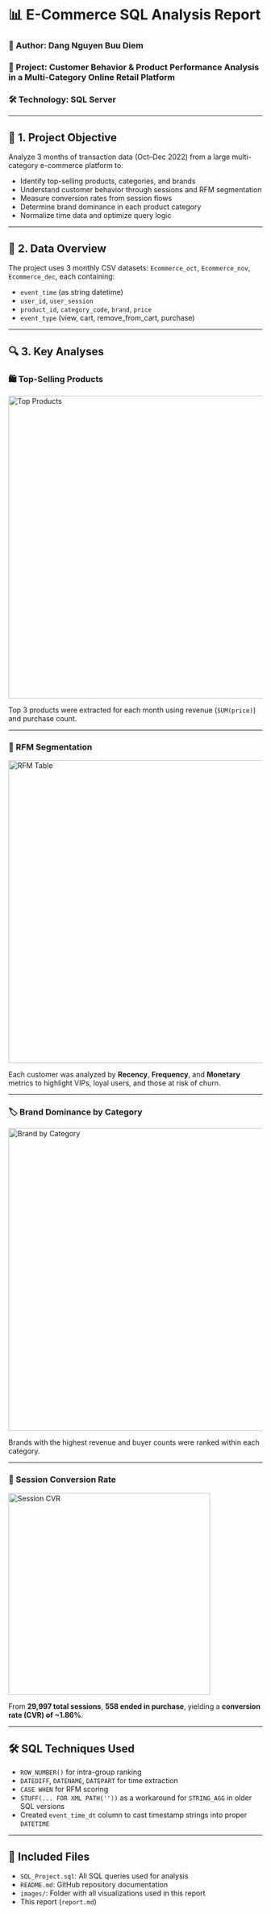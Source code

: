# 📊 E-Commerce SQL Analysis Report

### 👤 Author: **Dang Nguyen Buu Diem**  
### 📁 Project: **Customer Behavior & Product Performance Analysis in a Multi-Category Online Retail Platform**  
### 🛠 Technology: **SQL Server**

---

## 📌 1. Project Objective

Analyze 3 months of transaction data (Oct–Dec 2022) from a large multi-category e-commerce platform to:

- Identify top-selling products, categories, and brands  
- Understand customer behavior through sessions and RFM segmentation  
- Measure conversion rates from session flows  
- Determine brand dominance in each product category  
- Normalize time data and optimize query logic  

---

## 🧱 2. Data Overview

The project uses 3 monthly CSV datasets: `Ecommerce_oct`, `Ecommerce_nov`, `Ecommerce_dec`, each containing:

- `event_time` (as string datetime)  
- `user_id`, `user_session`  
- `product_id`, `category_code`, `brand`, `price`  
- `event_type` (view, cart, remove_from_cart, purchase)  

---

## 🔍 3. Key Analyses

### 🛍 Top-Selling Products

<img src="images/top_products.png" alt="Top Products" width="600">

Top 3 products were extracted for each month using revenue (`SUM(price)`) and purchase count.

---

### 🧠 RFM Segmentation

<img src="images/rfm_table.png" alt="RFM Table" width="600">

Each customer was analyzed by **Recency**, **Frequency**, and **Monetary** metrics to highlight VIPs, loyal users, and those at risk of churn.

---

### 🏷️ Brand Dominance by Category

<img src="images/brand_by_category.png" alt="Brand by Category" width="600">

Brands with the highest revenue and buyer counts were ranked within each category.

---

### 🔁 Session Conversion Rate

<img src="images/session_end.png" alt="Session CVR" width="400">

From **29,997 total sessions**, **558 ended in purchase**, yielding a **conversion rate (CVR) of ~1.86%**.

---

## 🛠 SQL Techniques Used

- `ROW_NUMBER()` for intra-group ranking  
- `DATEDIFF`, `DATENAME`, `DATEPART` for time extraction  
- `CASE WHEN` for RFM scoring  
- `STUFF(... FOR XML PATH(''))` as a workaround for `STRING_AGG` in older SQL versions  
- Created `event_time_dt` column to cast timestamp strings into proper `DATETIME`  

---

## 📎 Included Files

- `SQL_Project.sql`: All SQL queries used for analysis  
- `README.md`: GitHub repository documentation  
- `images/`: Folder with all visualizations used in this report  
- This report (`report.md`)  
